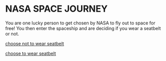# NASA SPACE JOURNEY

You are one lucky person to get chosen by NASA to fly out to space for free!
You then enter the spaceship and are deciding if you wear a seatbelt or not.


[choose not to wear seatbelt](in-space-ship/fly-out.md)

[choose to wear seatbelt](in-space-ship/no-problem.md)
